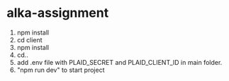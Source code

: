 # alka-assignment
1) npm install 
2) cd client
3) npm install
4) cd..
5) add .env file with PLAID_SECRET and PLAID_CLIENT_ID in main folder.
6) "npm run dev" to start project 
